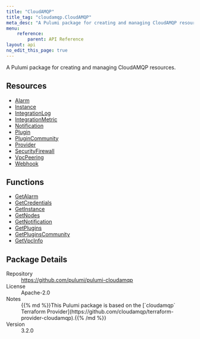 ```yaml
---
title: "CloudAMQP"
title_tag: "cloudamqp.CloudAMQP"
meta_desc: "A Pulumi package for creating and managing CloudAMQP resources."
menu:
    reference:
        parent: API Reference
layout: api
no_edit_this_page: true
---
```


<!-- WARNING: this file was generated by Pulumi Docs Generator. -->
<!-- Do not edit by hand unless you're certain you know what you are doing! -->

A Pulumi package for creating and managing CloudAMQP resources.

<h2 id="resources">Resources</h2>
<ul class="api">
    <li><a href="alarm" title="Alarm"><span class="api-symbol api-symbol--resource"></span>Alarm</a></li>
    <li><a href="instance" title="Instance"><span class="api-symbol api-symbol--resource"></span>Instance</a></li>
    <li><a href="integrationlog" title="IntegrationLog"><span class="api-symbol api-symbol--resource"></span>IntegrationLog</a></li>
    <li><a href="integrationmetric" title="IntegrationMetric"><span class="api-symbol api-symbol--resource"></span>IntegrationMetric</a></li>
    <li><a href="notification" title="Notification"><span class="api-symbol api-symbol--resource"></span>Notification</a></li>
    <li><a href="plugin" title="Plugin"><span class="api-symbol api-symbol--resource"></span>Plugin</a></li>
    <li><a href="plugincommunity" title="PluginCommunity"><span class="api-symbol api-symbol--resource"></span>PluginCommunity</a></li>
    <li><a href="provider" title="Provider"><span class="api-symbol api-symbol--resource"></span>Provider</a></li>
    <li><a href="securityfirewall" title="SecurityFirewall"><span class="api-symbol api-symbol--resource"></span>SecurityFirewall</a></li>
    <li><a href="vpcpeering" title="VpcPeering"><span class="api-symbol api-symbol--resource"></span>VpcPeering</a></li>
    <li><a href="webhook" title="Webhook"><span class="api-symbol api-symbol--resource"></span>Webhook</a></li>
</ul>

<h2 id="functions">Functions</h2>
<ul class="api">
    <li><a href="getalarm" title="GetAlarm"><span class="api-symbol api-symbol--function"></span>GetAlarm</a></li>
    <li><a href="getcredentials" title="GetCredentials"><span class="api-symbol api-symbol--function"></span>GetCredentials</a></li>
    <li><a href="getinstance" title="GetInstance"><span class="api-symbol api-symbol--function"></span>GetInstance</a></li>
    <li><a href="getnodes" title="GetNodes"><span class="api-symbol api-symbol--function"></span>GetNodes</a></li>
    <li><a href="getnotification" title="GetNotification"><span class="api-symbol api-symbol--function"></span>GetNotification</a></li>
    <li><a href="getplugins" title="GetPlugins"><span class="api-symbol api-symbol--function"></span>GetPlugins</a></li>
    <li><a href="getpluginscommunity" title="GetPluginsCommunity"><span class="api-symbol api-symbol--function"></span>GetPluginsCommunity</a></li>
    <li><a href="getvpcinfo" title="GetVpcInfo"><span class="api-symbol api-symbol--function"></span>GetVpcInfo</a></li>
</ul>

<h2 id="package-details">Package Details</h2>
<dl class="package-details">
	<dt>Repository</dt>
	<dd><a href="https://github.com/pulumi/pulumi-cloudamqp">https://github.com/pulumi/pulumi-cloudamqp</a></dd>
	<dt>License</dt>
	<dd>Apache-2.0</dd>
	<dt>Notes</dt>
	<dd>{{% md %}}This Pulumi package is based on the [`cloudamqp` Terraform Provider](https://github.com/cloudamqp/terraform-provider-cloudamqp).{{% /md %}}</dd>
	<dt>Version</dt>
	<dd>3.2.0</dd>
</dl>

